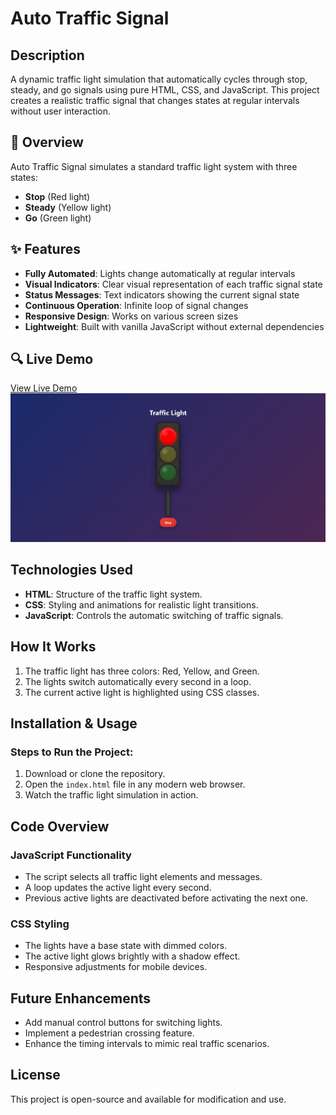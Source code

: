 # Auto Traffic Signal

## Description

A dynamic traffic light simulation that automatically cycles through stop, steady, and go signals using pure HTML, CSS, and JavaScript. This project creates a realistic traffic signal that changes states at regular intervals without user interaction.

## 🚦 Overview

Auto Traffic Signal simulates a standard traffic light system with three states:

- **Stop** (Red light)
- **Steady** (Yellow light)
- **Go** (Green light)

## ✨ Features

- **Fully Automated**: Lights change automatically at regular intervals
- **Visual Indicators**: Clear visual representation of each traffic signal state
- **Status Messages**: Text indicators showing the current signal state
- **Continuous Operation**: Infinite loop of signal changes
- **Responsive Design**: Works on various screen sizes
- **Lightweight**: Built with vanilla JavaScript without external dependencies

## 🔍 Live Demo

[View Live Demo](https://alimohaamed.github.io/Auto-Traffic-Signal/)
![Traffic Signal Demo](assets/demo.png)

## Technologies Used

- **HTML**: Structure of the traffic light system.
- **CSS**: Styling and animations for realistic light transitions.
- **JavaScript**: Controls the automatic switching of traffic signals.

## How It Works

1. The traffic light has three colors: Red, Yellow, and Green.
2. The lights switch automatically every second in a loop.
3. The current active light is highlighted using CSS classes.

## Installation & Usage

### Steps to Run the Project:

1. Download or clone the repository.
2. Open the `index.html` file in any modern web browser.
3. Watch the traffic light simulation in action.

## Code Overview

### JavaScript Functionality

- The script selects all traffic light elements and messages.
- A loop updates the active light every second.
- Previous active lights are deactivated before activating the next one.

### CSS Styling

- The lights have a base state with dimmed colors.
- The active light glows brightly with a shadow effect.
- Responsive adjustments for mobile devices.

## Future Enhancements

- Add manual control buttons for switching lights.
- Implement a pedestrian crossing feature.
- Enhance the timing intervals to mimic real traffic scenarios.

## License

This project is open-source and available for modification and use.
